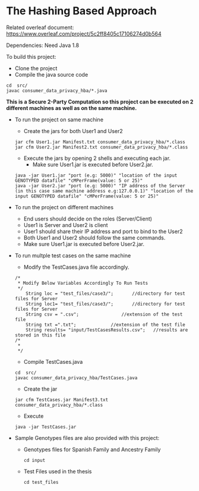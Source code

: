 # The Hashing Based Approach


Related overleaf document:
https://www.overleaf.com/project/5c2ff8405c17106274d0b564

Dependencies: Need Java 1.8

To build this project:

* Clone the project
* Compile the java source code
```
cd  src/
javac consumer_data_privacy_hba/*.java
```

**This is a Secure 2-Party Computation so this project can be executed on 2 different machines as well as on the same machine.**

* To run the project on same machine 
	* Create the jars for both User1 and User2 
	```
	jar cfm User1.jar Manifest.txt consumer_data_privacy_hba/*.class
	jar cfm User2.jar Manifest2.txt consumer_data_privacy_hba/*.class
	```
	* Execute the jars by opening 2 shells and executing each jar. 
		* Make sure User1.jar is executed before User2.jar.
	``` 	
	java -jar User1.jar "port (e.g: 5000)" "location of the input GENOTYPED datafile" "cMPerFrame(value: 5 or 25)"
	java -jar User2.jar "port (e.g: 5000)" "IP address of the Server (in this case same machine address e.g:127.0.0.1)" "location of the input GENOTYPED datafile" "cMPerFrame(value: 5 or 25)"
	```

* To run the project on different machines
	* End users should decide on the roles (Server/Client)
	* User1 is Server and User2 is client
	* User1 should share their IP address and port to bind to the User2
	* Both User1 and User2 should follow the same commands.
	* Make sure User1.jar is executed before User2.jar.


* To run multple test cases on the same machine
	
	* Modify the TestCases.java file accordingly.
	```
	/*
	 * Modify Below Variables Accordingly To Run Tests 
	 */
		String loc = "test_files/case3/";		//directory for test files for Server
		String loc1= "test_files/case3/";		//directory for test files for Server
		String csv = ".csv";				//extension of the test file
		String txt =".txt";				//extension of the test file
		String results= "input/TestCasesResults.csv";	//results are stored in this file
	/*
	 * 
	 */
	```
	* Compile TestCases.java 
	```
	cd  src/
	javac consumer_data_privacy_hba/TestCases.java
	``` 
	* Create the jar
	```
	jar cfm TestCases.jar Manifest3.txt consumer_data_privacy_hba/*.class
	```
 	* Execute
	```
	java -jar TestCases.jar
	```
* Sample Genotypes files are also provided with this project:
	* Genotypes files for Spanish Family and Ancestry Family
		```
		cd input
		```
	* Test Files used in the thesis
		```
		cd test_files
		``` 
